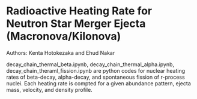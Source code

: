 # Radioactive Heating Rate for Neutron Star Merger Ejecta (Macronova/Kilonova)
Authors:
Kenta Hotokezaka and Ehud Nakar

decay_chain_thermal_beta.ipynb, decay_chain_thermal_alpha.ipynb, decay_chain_theraml_fission.ipynb are python codes for nuclear heating rates of beta-decay, alpha-decay, and spontaneous fission of r-process nuclei. Each heating rate is compted for a given abundance pattern, ejecta mass, velocity, and density profile.
